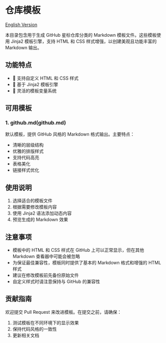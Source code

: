 # 仓库模板

[English Version](README_EN.md)

本目录包含用于生成 GitHub 星标仓库分类的 Markdown 模板文件。这些模板使用 Jinja2 模板引擎，支持 HTML 和 CSS 样式增强，以创建美观且功能丰富的 Markdown 输出。

## 功能特点

- 🎨 支持自定义 HTML 和 CSS 样式
- 📝 基于 Jinja2 模板引擎
- 🔄 灵活的模板变量系统

## 可用模板

### 1. github.md(github.md)

默认模板，提供 GitHub 风格的 Markdown 格式输出。主要特点：

- 清晰的层级结构
- 优雅的排版样式
- 支持代码高亮
- 表格美化
- 链接样式优化

## 使用说明

1. 选择适合的模板文件
2. 根据需要修改模板内容
3. 使用 Jinja2 语法添加动态内容
4. 预览生成的 Markdown 效果

## 注意事项

- 模板中的 HTML 和 CSS 样式在 GitHub 上可以正常显示，但在其他 Markdown 查看器中可能会被忽略
- 为保证最佳兼容性，模板同时提供了基本的 Markdown 格式和增强的 HTML 样式
- 建议在修改模板前先备份原始文件
- 自定义样式时请注意保持与 GitHub 的兼容性

## 贡献指南

欢迎提交 Pull Request 来改进模板。在提交之前，请确保：

1. 测试模板在不同环境下的显示效果
2. 保持代码风格的一致性
3. 更新相关文档